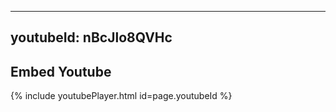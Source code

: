 
---
youtubeId: nBcJlo8QVHc
---

## Embed Youtube

{% include youtubePlayer.html id=page.youtubeId %}
